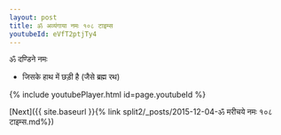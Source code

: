 ```yaml
---
layout: post
title: ॐ अव्यंगाया नमः १०८ टाइम्स
youtubeId: eVfT2ptjTy4
---
```

 
 
 ॐ दण्डिने नमः  
 
 -  जिसके हाथ में छड़ी है (जैसे ब्रह्म रथ) 
 
  
 
  
 
 
 
 
 
 


{% include youtubePlayer.html id=page.youtubeId %}
 
[Next]({{ site.baseurl }}{% link  split2/_posts/2015-12-04-ॐ मरीचये नमः १०८ टाइम्स.md%})
 
